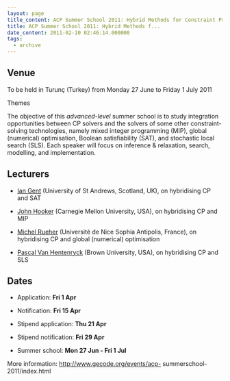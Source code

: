```yaml
---
layout: page
title_content: ACP Summer School 2011: Hybrid Methods for Constraint Programming
title: ACP Summer School 2011: Hybrid Methods f...
date_content: 2011-02-10 02:46:14.000000
tags:
  - archive
---
```



##



## Venue



To be held in Turunç (Turkey) from Monday 27 June to Friday 1 July 2011



Themes



The objective of this _advanced-level_ summer school is to study integration
opportunities between CP solvers and the solvers of some other constraint-
solving technologies, namely mixed integer programming (MIP), global
(numerical) optimisation, Boolean satisfiability (SAT), and stochastic local
search (SLS). Each speaker will focus on inference & relaxation, search,
modelling, and implementation.



## Lecturers





  * [Ian Gent](http://www.cs.st-andrews.ac.uk/~ipg/) (University of St Andrews, Scotland, UK), on hybridising CP and SAT


  * [John Hooker](http://web.tepper.cmu.edu/jnh/) (Carnegie Mellon University, USA), on hybridising CP and MIP


  * [Michel Rueher](http://users.polytech.unice.fr/~rueher/) (Université de Nice Sophia Antipolis, France), on hybridising CP and global (numerical) optimisation


  * [Pascal Van Hentenryck](http://www.cs.brown.edu/people/pvh/pvhHome/) (Brown University, USA), on hybridising CP and SLS






## Dates





  * Application: **Fri 1 Apr**


  * Notification: **Fri 15 Apr**


  * Stipend application: **Thu 21 Apr**


  * Stipend notification: **Fri 29 Apr**


  * Summer school: **Mon 27 Jun - Fri 1 Jul**






More information: http://www.gecode.org/events/acp-
summerschool-2011/index.html



